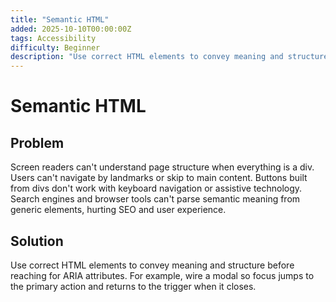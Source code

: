 ```yaml
---
title: "Semantic HTML"
added: 2025-10-10T00:00:00Z
tags: Accessibility
difficulty: Beginner
description: "Use correct HTML elements to convey meaning and structure before reaching for ARIA attributes."
---
```

# Semantic HTML

## Problem

Screen readers can't understand page structure when everything is a div. Users can't navigate by landmarks or skip to main content. Buttons built from divs don't work with keyboard navigation or assistive technology. Search engines and browser tools can't parse semantic meaning from generic elements, hurting SEO and user experience.

## Solution

Use correct HTML elements to convey meaning and structure before reaching for ARIA attributes. For example, wire a modal so focus jumps to the primary action and returns to the trigger when it closes.
